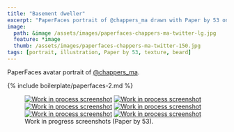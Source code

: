```yaml
---
title: "Basement dweller"
excerpt: "PaperFaces portrait of @chappers_ma drawn with Paper by 53 on an iPad."
image: 
  path: &image /assets/images/paperfaces-chappers-ma-twitter-lg.jpg 
  feature: *image
  thumb: /assets/images/paperfaces-chappers-ma-twitter-150.jpg
tags: [portrait, illustration, Paper by 53, texture, beard]
---
```


PaperFaces avatar portrait of <a href="http://twitter.com/chappers_ma">@chappers_ma</a>.

{% include boilerplate/paperfaces-2.md %}

<figure class="half">
	<a href="{{ site.url }}/assets/images/paperfaces-chappers-ma-process-1-lg.jpg"><img src="{{ site.url }}/assets/images/paperfaces-chappers-ma-process-1-600.jpg" alt="Work in process screenshot"></a>
	<a href="{{ site.url }}/assets/images/paperfaces-chappers-ma-process-2-lg.jpg"><img src="{{ site.url }}/assets/images/paperfaces-chappers-ma-process-2-600.jpg" alt="Work in process screenshot"></a>
	<a href="{{ site.url }}/assets/images/paperfaces-chappers-ma-process-3-lg.jpg"><img src="{{ site.url }}/assets/images/paperfaces-chappers-ma-process-3-600.jpg" alt="Work in process screenshot"></a>
	<a href="{{ site.url }}/assets/images/paperfaces-chappers-ma-process-4-lg.jpg"><img src="{{ site.url }}/assets/images/paperfaces-chappers-ma-process-4-600.jpg" alt="Work in process screenshot"></a>
	<a href="{{ site.url }}/assets/images/paperfaces-chappers-ma-process-5-lg.jpg"><img src="{{ site.url }}/assets/images/paperfaces-chappers-ma-process-5-600.jpg" alt="Work in process screenshot"></a>
	<a href="{{ site.url }}/assets/images/paperfaces-chappers-ma-process-6-lg.jpg"><img src="{{ site.url }}/assets/images/paperfaces-chappers-ma-process-6-600.jpg" alt="Work in process screenshot"></a>
	<figcaption>Work in progress screenshots (Paper by 53).</figcaption>
</figure>